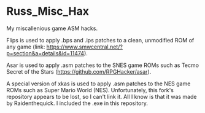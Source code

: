 # Russ_Misc_Hax
My miscallenious game ASM hacks.

Flips is used to apply .bps and .ips patches to a clean, unmodified ROM of any game (link: https://www.smwcentral.net/?p=section&a=details&id=11474).

Asar is used to apply .asm patches to the SNES game ROMs such as Tecmo Secret of the Stars (https://github.com/RPGHacker/asar).

A special version of xkas is used to apply .asm patches to the NES game ROMs such as Super Mario World (NES). Unfortunately, this fork's repository appears to be lost, so I can't link it. All I know is that it was made by Raidenthequick. I included the .exe in this repository.